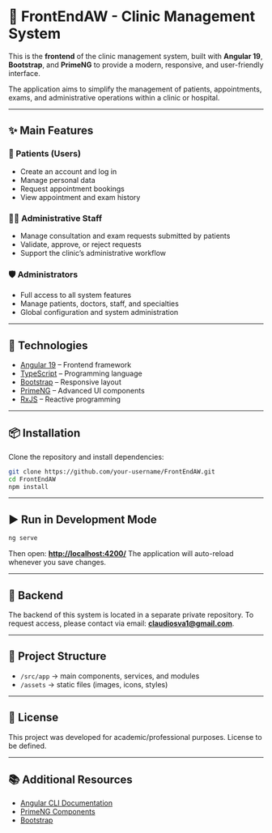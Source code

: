 # 🏥 FrontEndAW - Clinic Management System

This is the **frontend** of the clinic management system, built with **Angular 19**, **Bootstrap**, and **PrimeNG** to provide a modern, responsive, and user-friendly interface.  

The application aims to simplify the management of patients, appointments, exams, and administrative operations within a clinic or hospital.  

---

## ✨ Main Features

### 👤 Patients (Users)
- Create an account and log in
- Manage personal data
- Request appointment bookings
- View appointment and exam history

### 🧑‍💼 Administrative Staff
- Manage consultation and exam requests submitted by patients
- Validate, approve, or reject requests
- Support the clinic’s administrative workflow

### 🛡️ Administrators
- Full access to all system features
- Manage patients, doctors, staff, and specialties
- Global configuration and system administration

---

## 🚀 Technologies
- [Angular 19](https://angular.dev/) – Frontend framework
- [TypeScript](https://www.typescriptlang.org/) – Programming language
- [Bootstrap](https://getbootstrap.com/) – Responsive layout
- [PrimeNG](https://primeng.org/) – Advanced UI components
- [RxJS](https://rxjs.dev/) – Reactive programming

---

## 📦 Installation

Clone the repository and install dependencies:

```bash
git clone https://github.com/your-username/FrontEndAW.git
cd FrontEndAW
npm install
````

---

## ▶️ Run in Development Mode

```bash
ng serve
```

Then open: **[http://localhost:4200/](http://localhost:4200/)**
The application will auto-reload whenever you save changes.

---

## 🔗 Backend

The backend of this system is located in a separate private repository.
To request access, please contact via email: **claudiosva1@gmail.com**.

---

## 📂 Project Structure

* `/src/app` → main components, services, and modules
* `/assets` → static files (images, icons, styles)

---

## 📄 License

This project was developed for academic/professional purposes. License to be defined.

---

## 📚 Additional Resources

* [Angular CLI Documentation](https://angular.dev/tools/cli)
* [PrimeNG Components](https://primeng.org/)
* [Bootstrap](https://getbootstrap.com/)
